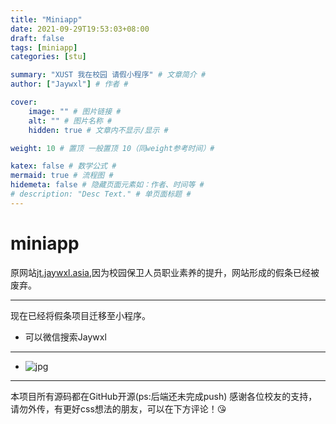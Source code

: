 ```yaml
---
title: "Miniapp"
date: 2021-09-29T19:53:03+08:00
draft: false
tags: [miniapp]
categories: [stu]

summary: "XUST 我在校园 请假小程序" # 文章简介 #
author: ["Jaywxl"] # 作者 #

cover:
    image: "" # 图片链接 #
    alt: "" # 图片名称 #
    hidden: true # 文章内不显示/显示 #

weight: 10 # 置顶 一般置顶 10（同weight参考时间）#

katex: false # 数学公式 #
mermaid: true # 流程图 #
hidemeta: false # 隐藏页面元素如：作者、时间等 #
# description: "Desc Text." # 单页面标题 #
---
```



# miniapp

原网站[jt.jaywxl.asia](jt.jaywxl.asia),因为校园保卫人员职业素养的提升，网站形成的假条已经被废弃。

 ---
现在已经将假条项目迁移至小程序。

* 可以微信搜索Jaywxl
---
* ![jpg](/images/jaymini.jpg=200×)
  

---
本项目所有源码都在GitHub开源(ps:后端还未完成push)
感谢各位校友的支持，请勿外传，有更好css想法的朋友，可以在下方评论！😘

